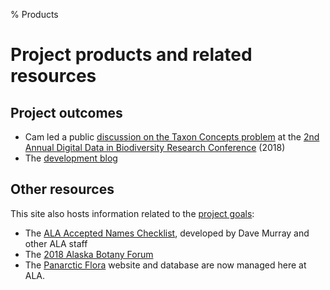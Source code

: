 % Products

# Project products and related resources

## Project outcomes

 * Cam led a public [discussion on the Taxon Concepts problem](https://www.idigbio.org/wiki/index.php/Taxon_concept_discussion) at the [2nd Annual Digital Data in Biodiversity Research Conference](https://www.idigbio.org/content/second-annual-digital-data-biodiversity-research-conference-emerging-innovations) (2018)
 * The [development blog](blog.html)

## Other resources

This site also hosts information related to the [project goals](project.html):

 * The [ALA Accepted Names Checklist](ALA_checklist.html), developed
   by Dave Murray and other ALA staff
 * The [2018 Alaska Botany Forum](akbf2018.html)
 * The [Panarctic Flora](http://panarcticflora.org/) website and
   database are now managed here at ALA.
